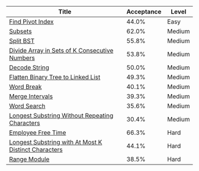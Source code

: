 | Title                                                                                                                                      | Acceptance   | Level   |
|--------------------------------------------------------------------------------------------------------------------------------------------|--------------|---------|
| [Find Pivot Index](https://leetcode.com/problems/find-pivot-index)                                                                         | 44.0%        | Easy    |
| [Subsets](https://leetcode.com/problems/subsets)                                                                                           | 62.0%        | Medium  |
| [Split BST](https://leetcode.com/problems/split-bst)                                                                                       | 55.8%        | Medium  |
| [Divide Array in Sets of K Consecutive Numbers](https://leetcode.com/problems/divide-array-in-sets-of-k-consecutive-numbers)               | 53.8%        | Medium  |
| [Decode String](https://leetcode.com/problems/decode-string)                                                                               | 50.0%        | Medium  |
| [Flatten Binary Tree to Linked List](https://leetcode.com/problems/flatten-binary-tree-to-linked-list)                                     | 49.3%        | Medium  |
| [Word Break](https://leetcode.com/problems/word-break)                                                                                     | 40.1%        | Medium  |
| [Merge Intervals](https://leetcode.com/problems/merge-intervals)                                                                           | 39.3%        | Medium  |
| [Word Search](https://leetcode.com/problems/word-search)                                                                                   | 35.6%        | Medium  |
| [Longest Substring Without Repeating Characters](https://leetcode.com/problems/longest-substring-without-repeating-characters)             | 30.4%        | Medium  |
| [Employee Free Time](https://leetcode.com/problems/employee-free-time)                                                                     | 66.3%        | Hard    |
| [Longest Substring with At Most K Distinct Characters](https://leetcode.com/problems/longest-substring-with-at-most-k-distinct-characters) | 44.1%        | Hard    |
| [Range Module](https://leetcode.com/problems/range-module)                                                                                 | 38.5%        | Hard    |